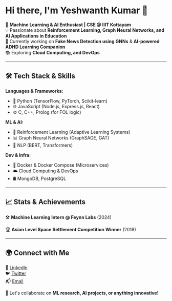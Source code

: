 # Hi there, I'm Yeshwanth Kumar 👋

🚀 **Machine Learning & AI Enthusiast | CSE @ IIIT Kottayam**  
💡 Passionate about **Reinforcement Learning, Graph Neural Networks, and AI Applications in Education**  
🎯 Currently working on **Fake News Detection using GNNs** & **AI-powered ADHD Learning Companion**  
📚 Exploring **Cloud Computing, and DevOps**

---

## 🛠️ Tech Stack & Skills

**Languages & Frameworks:**  
- 🐍 Python (TensorFlow, PyTorch, Scikit-learn)  
- 🌐 JavaScript (Node.js, Express.js, React)  
- ⚙️ C, C++, Prolog (for FOL logic)  

**ML & AI:**  
- 🤖 Reinforcement Learning (Adaptive Learning Systems)  
- 📊 Graph Neural Networks (GraphSAGE, GAT)  
- 📝 NLP (BERT, Transformers)

**Dev & Infra:**  
- 🐳 Docker & Docker Compose (Microservices)  
- ☁️ Cloud Computing & DevOps  
- 🛢️ MongoDB, PostgreSQL  



---

## 📈 Stats & Achievements

🛠️ **Machine Learning Intern @ Feynn Labs** (2024)  

🏆 **Asian Level Space Settlement Competition Winner** (2018)  

  

---

## 🌍 Connect with Me

🔗 [LinkedIn](https://www.linkedin.com/in/yeshwanth-kumar-7a91a723b/)  
🐦 [Twitter](https://x.com/Yeshwan61475610)  
📬 [Email](yeshwanthk014@gmail.com)  


🚀 Let's collaborate on **ML research, AI projects, or anything innovative!**
